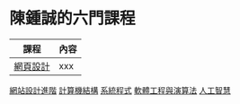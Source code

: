 # 陳鍾誠的六門課程

課程                | 內容
-------------------|-----------------
[網頁設計](wp) | xxx
[網站設計進階](ws)
[計算機結構](co)
[系統程式](sp)
[軟體工程與演算法](se)
[人工智慧](ai)
